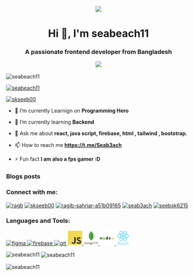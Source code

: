 <div id="header" align="center">
  <img src="https://media.giphy.com/media/M9gbBd9nbDrOTu1Mqx/giphy.gif" width="100"/>
</div>
<h1 align="center">Hi 👋, I'm seabeach11</h1>
<h3 align="center">A passionate frontend developer from Bangladesh</h3>


<div id="header" align="center">
  <img src="https://cdn.dribbble.com/users/1162077/screenshots/3848914/programmer.gif" width="100"/>
</div>
<p align="left"> <img src="https://komarev.com/ghpvc/?username=seabeach11&label=Profile%20views&color=0e75b6&style=flat" alt="seabeach11" /> </p>

<p align="left"> <a href="https://github.com/ryo-ma/github-profile-trophy"><img src="https://github-profile-trophy.vercel.app/?username=seabeach11" alt="seabeach11" /></a> </p>

<p align="left"> <a href="https://twitter.com/skseeb00" target="blank"><img src="https://img.shields.io/twitter/follow/skseeb00?logo=twitter&style=for-the-badge" alt="skseeb00" /></a> </p>

- 🔭 I’m currently Learnign on **Programming Hero**

- 🌱 I’m currently learning **Backend**

- 💬 Ask me about **react, java script, firebase, html , tailwind , bootstrap.**

- 📫 How to reach me **https://t.me/Seab3ach**

- ⚡ Fun fact **I am also a fps gamer :D**

### Blogs posts
<!-- BLOG-POST-LIST:START -->
<!-- BLOG-POST-LIST:END -->

<h3 align="left">Connect with me:</h3>
<p align="left">
<a href="https://dev.to/ragb" target="blank"><img align="center" src="https://raw.githubusercontent.com/rahuldkjain/github-profile-readme-generator/master/src/images/icons/Social/devto.svg" alt="ragb" height="30" width="40" /></a>
<a href="https://twitter.com/skseeb00" target="blank"><img align="center" src="https://raw.githubusercontent.com/rahuldkjain/github-profile-readme-generator/master/src/images/icons/Social/twitter.svg" alt="skseeb00" height="30" width="40" /></a>
<a href="https://linkedin.com/in/ragib-sahriar-a51b09165" target="blank"><img align="center" src="https://raw.githubusercontent.com/rahuldkjain/github-profile-readme-generator/master/src/images/icons/Social/linked-in-alt.svg" alt="ragib-sahriar-a51b09165" height="30" width="40" /></a>
<a href="https://instagram.com/seab3ach" target="blank"><img align="center" src="https://raw.githubusercontent.com/rahuldkjain/github-profile-readme-generator/master/src/images/icons/Social/instagram.svg" alt="seab3ach" height="30" width="40" /></a>
<a href="https://www.youtube.com/c/seebsk6215" target="blank"><img align="center" src="https://raw.githubusercontent.com/rahuldkjain/github-profile-readme-generator/master/src/images/icons/Social/youtube.svg" alt="seebsk6215" height="30" width="40" /></a>
</p>

<h3 align="left">Languages and Tools:</h3>
<p align="left"> <a href="https://www.figma.com/" target="_blank" rel="noreferrer"> <img src="https://www.vectorlogo.zone/logos/figma/figma-icon.svg" alt="figma" width="40" height="40"/> </a> <a href="https://firebase.google.com/" target="_blank" rel="noreferrer"> <img src="https://www.vectorlogo.zone/logos/firebase/firebase-icon.svg" alt="firebase" width="40" height="40"/> </a> <a href="https://git-scm.com/" target="_blank" rel="noreferrer"> <img src="https://www.vectorlogo.zone/logos/git-scm/git-scm-icon.svg" alt="git" width="40" height="40"/> </a> <a href="https://developer.mozilla.org/en-US/docs/Web/JavaScript" target="_blank" rel="noreferrer"> <img src="https://raw.githubusercontent.com/devicons/devicon/master/icons/javascript/javascript-original.svg" alt="javascript" width="40" height="40"/> </a> <a href="https://www.mongodb.com/" target="_blank" rel="noreferrer"> <img src="https://raw.githubusercontent.com/devicons/devicon/master/icons/mongodb/mongodb-original-wordmark.svg" alt="mongodb" width="40" height="40"/> </a> <a href="https://nodejs.org" target="_blank" rel="noreferrer"> <img src="https://raw.githubusercontent.com/devicons/devicon/master/icons/nodejs/nodejs-original-wordmark.svg" alt="nodejs" width="40" height="40"/> </a> <a href="https://reactjs.org/" target="_blank" rel="noreferrer"> <img src="https://raw.githubusercontent.com/devicons/devicon/master/icons/react/react-original-wordmark.svg" alt="react" width="40" height="40"/> </a> </p>

<p><img align="left" src="https://github-readme-stats.vercel.app/api/top-langs?username=seabeach11&show_icons=true&locale=en&layout=compact" alt="seabeach11" /></p>

<p>&nbsp;<img align="center" src="https://github-readme-stats.vercel.app/api?username=seabeach11&show_icons=true&locale=en" alt="seabeach11" /></p>

<p><img align="center" src="https://github-readme-streak-stats.herokuapp.com/?user=seabeach11&" alt="seabeach11" /></p>
